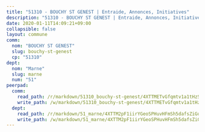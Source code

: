 ```yaml
---
title: "51310 - BOUCHY ST GENEST | Entraide, Annonces, Initiatives"
description: "51310 - BOUCHY ST GENEST | Entraide, Annonces, Initiatives"
date: 2020-01-11T14:09:21+09:00
collapsible: false
layout: commune
comm:
  nom: "BOUCHY ST GENEST"
  slug: bouchy-st-genest
  cp: "51310"
dept:
  nom: "Marne"
  slug: marne
  num: "51"
peerpad:
  comm:
    read_path: /r/markdown/51310_bouchy-st-genest/4XTTMETvGfqmtv1a1tHzS2i9GJjPgQv3Nnw6hHJUJEYdiWhae
    write_path: /w/markdown/51310_bouchy-st-genest/4XTTMETvGfqmtv1a1tHzS2i9GJjPgQv3Nnw6hHJUJEYdiWhae-K3TgUX8rU1jKT3tRR8BVwZKQTdJ6Y8ct16BMiox1qMSv5vn2v5P9yt3rd6snYqyACc9bUM645Juc8GbQUrzc4gf51qraPPYj4TNgJQRTFjCED1FcKQVdbrKkC8PTTCy1ZbLeAKLi
  dept:
    read_path: /r/markdown/51_marne/4XTTM2pF1iirYGeoSPHuvHFmSh5dafsZiGuDVqApNYr9W2doe
    write_path: /w/markdown/51_marne/4XTTM2pF1iirYGeoSPHuvHFmSh5dafsZiGuDVqApNYr9W2doe-K3TgV7EpXmd75L5pz6aUTALihWsFeiubyposyfPgz6DbQby3ZQF3gNXaGqeRVGevfRz46yND7Y8QkCv5VozWFj5shZbEokjWNQrdmmsAHCxzuLQj5kuinh4kCdsefHKLdp7xhUwa
---
```


